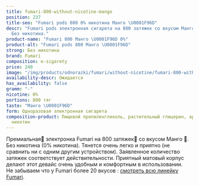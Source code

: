 ```yaml
---
title: fumari-800-without-nicotine-mango
position: 237
title-seo: "Fumari pods 800 0% никотина Манго \U0001F96D"
descr: "Fumari pods электронная сигарета на 800 затяжек со вкусом Манго \U0001F96D.
  Без никотина."
product-name: "Fumari 800 Манго \U0001F96D 0%"
product-alt: "Fumari pods 800 Манго \U0001F96D"
strong: Без никотина
brand: Fumari
composition: e-sigarety
price: 240
image: "/img/products/odnorazki/fumari/without-nicotine/fumari-800-without-nicotine-mango.png"
availability-descr: Ожидается
has_availability: false
gramm: "-"
nicotine: 0%
portions: 800 тяг
taste: "Манго \U0001F96D"
form: Одноразовая электронная сигарета
composition-product: Пищевой пропиленгликоль, растительный глицерин, ароматизатор,
  никотин
---
```


Премиальная🥇 электронка Fumari на 800 затяжек💨 со вкусом Манго 🥭. Без никотина (0% никотина). Тянется очень легко и приятно (не сравнить ни с одним другим устройством). Заявленное количество затяжек соответствует действительности. Приятный матовый корпус делают этот девайс очень удобным и комфортным в использовании.<br>
Не забываем что у Fumari более 20 вкусов : [смотреть всю линейку Fumari](/fumari).